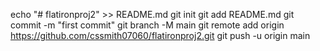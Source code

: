 echo "# flatironproj2" >> README.md
git init
git add README.md
git commit -m "first commit"
git branch -M main
git remote add origin https://github.com/cssmith07060/flatironproj2.git
git push -u origin main